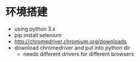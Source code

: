 # 环境搭建
- using python 3.x
- pip install selenium
- http://chromedriver.chromium.org/downloads
- download chromedriver and put into python dir
  - needs different drivers for different browsers


<!-- start from 2.9 -->
